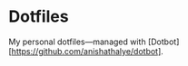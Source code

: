Dotfiles 
=================

My personal dotfiles—managed with [Dotbot][https://github.com/anishathalye/dotbot].
